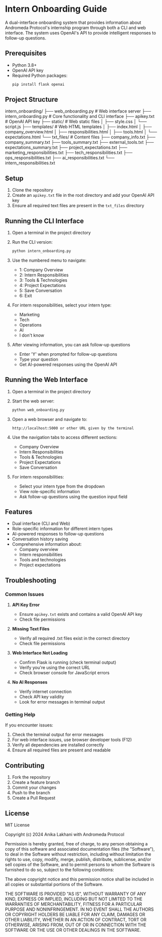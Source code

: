 # Intern Onboarding Guide

A dual-interface onboarding system that provides information about Andromeda Protocol's internship program through both a CLI and web interface. The system uses OpenAI's API to provide intelligent responses to follow-up questions.

## Prerequisites

- Python 3.8+
- OpenAI API key
- Required Python packages:
  ```bash
  pip install flask openai
  ```

## Project Structure
intern_onboarding/
├── web_onboarding.py # Web interface server
├── intern_onboarding.py # Core functionality and CLI interface
├── apikey.txt # OpenAI API key
├── static/ # Web static files
│ ├── style.css
│ └── script.js
├── templates/ # Web HTML templates
│ ├── index.html
│ ├── company_overview.html
│ ├── responsibilities.html
│ ├── tools.html
│ └── expectations.html
└── txt_files/ # Content files
├── company_info.txt
├── company_summary.txt
├── tools_summary.txt
├── external_tools.txt
├── expectations_summary.txt
├── project_expectations.txt
├── marketing_responsibilities.txt
├── tech_responsibilities.txt
├── ops_responsibilities.txt
├── ai_responsibilities.txt
└── intern_responsibilities.txt


## Setup

1. Clone the repository
2. Create an `apikey.txt` file in the root directory and add your OpenAI API key
3. Ensure all required text files are present in the `txt_files` directory

## Running the CLI Interface

1. Open a terminal in the project directory
2. Run the CLI version:
   ```bash
   python intern_onboarding.py
   ```
3. Use the numbered menu to navigate:
   - 1: Company Overview
   - 2: Intern Responsibilities
   - 3: Tools & Technologies
   - 4: Project Expectations
   - 5: Save Conversation
   - 6: Exit

4. For intern responsibilities, select your intern type:
   - Marketing
   - Tech
   - Operations
   - AI
   - I don't know

5. After viewing information, you can ask follow-up questions
   - Enter 'Y' when prompted for follow-up questions
   - Type your question
   - Get AI-powered responses using the OpenAI API

## Running the Web Interface

1. Open a terminal in the project directory
2. Start the web server:
   ```bash
   python web_onboarding.py
   ```
3. Open a web browser and navigate to:
   ```
   http://localhost:5000 or other URL given by the terminal
   ```
4. Use the navigation tabs to access different sections:
   - Company Overview
   - Intern Responsibilities
   - Tools & Technologies
   - Project Expectations
   - Save Conversation

5. For intern responsibilities:
   - Select your intern type from the dropdown
   - View role-specific information
   - Ask follow-up questions using the question input field

## Features

- Dual interface (CLI and Web)
- Role-specific information for different intern types
- AI-powered responses to follow-up questions
- Conversation history saving
- Comprehensive information about:
  - Company overview
  - Intern responsibilities
  - Tools and technologies
  - Project expectations

## Troubleshooting

### Common Issues

1. **API Key Error**
   - Ensure `apikey.txt` exists and contains a valid OpenAI API key
   - Check file permissions

2. **Missing Text Files**
   - Verify all required .txt files exist in the correct directory
   - Check file permissions

3. **Web Interface Not Loading**
   - Confirm Flask is running (check terminal output)
   - Verify you're using the correct URL
   - Check browser console for JavaScript errors

4. **No AI Responses**
   - Verify internet connection
   - Check API key validity
   - Look for error messages in terminal output

### Getting Help

If you encounter issues:
1. Check the terminal output for error messages
2. For web interface issues, use browser developer tools (F12)
3. Verify all dependencies are installed correctly
4. Ensure all required files are present and readable

## Contributing

1. Fork the repository
2. Create a feature branch
3. Commit your changes
4. Push to the branch
5. Create a Pull Request

## License

MIT License

Copyright (c) 2024 Anika Lakhani with Andromeda Protocol

Permission is hereby granted, free of charge, to any person obtaining a copy
of this software and associated documentation files (the "Software"), to deal
in the Software without restriction, including without limitation the rights
to use, copy, modify, merge, publish, distribute, sublicense, and/or sell
copies of the Software, and to permit persons to whom the Software is
furnished to do so, subject to the following conditions:

The above copyright notice and this permission notice shall be included in all
copies or substantial portions of the Software.

THE SOFTWARE IS PROVIDED "AS IS", WITHOUT WARRANTY OF ANY KIND, EXPRESS OR
IMPLIED, INCLUDING BUT NOT LIMITED TO THE WARRANTIES OF MERCHANTABILITY,
FITNESS FOR A PARTICULAR PURPOSE AND NONINFRINGEMENT. IN NO EVENT SHALL THE
AUTHORS OR COPYRIGHT HOLDERS BE LIABLE FOR ANY CLAIM, DAMAGES OR OTHER
LIABILITY, WHETHER IN AN ACTION OF CONTRACT, TORT OR OTHERWISE, ARISING FROM,
OUT OF OR IN CONNECTION WITH THE SOFTWARE OR THE USE OR OTHER DEALINGS IN THE
SOFTWARE.